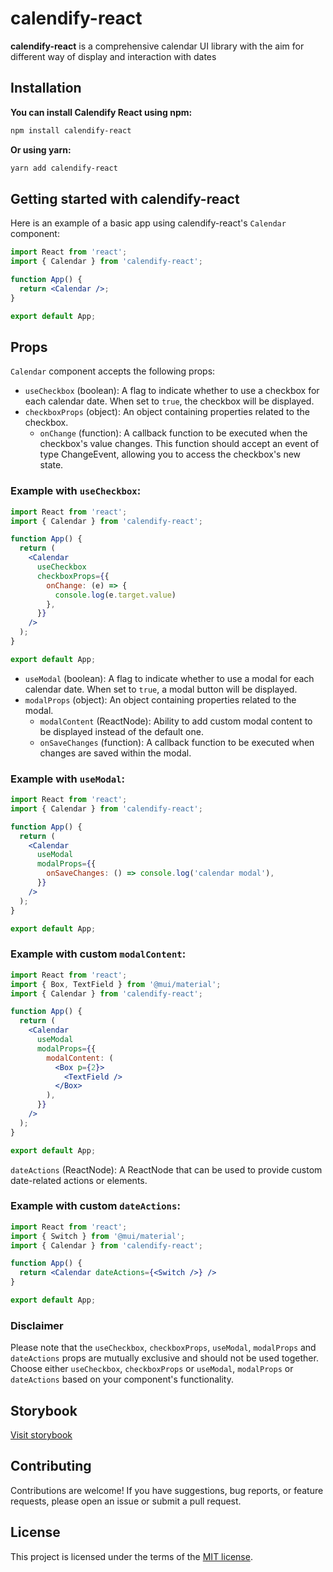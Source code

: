 # calendify-react

**calendify-react** is a comprehensive calendar UI library with the aim for different way of display and interaction
with dates

## Installation

**You can install Calendify React using npm:**

```bash
npm install calendify-react
```

**Or using yarn:**

```bash
yarn add calendify-react
```

## Getting started with calendify-react

Here is an example of a basic app using calendify-react's `Calendar` component:

```jsx
import React from 'react';
import { Calendar } from 'calendify-react';

function App() {
  return <Calendar />;
}

export default App;
```

## Props

`Calendar` component accepts the following props:

- `useCheckbox` (boolean): A flag to indicate whether to use a checkbox for each calendar date. When set to `true`, the
  checkbox will
  be displayed.
- `checkboxProps` (object): An object containing properties related to the checkbox.
    - `onChange` (function): A callback function to be executed when the checkbox's value changes. This function should
      accept
      an event of type ChangeEvent<HTMLInputElement>, allowing you to access the checkbox's new state.

### Example with `useCheckbox`:

```jsx
import React from 'react';
import { Calendar } from 'calendify-react';

function App() {
  return (
    <Calendar
      useCheckbox
      checkboxProps={{
        onChange: (e) => {
          console.log(e.target.value)
        },
      }}
    />
  );
}

export default App;
```

- `useModal` (boolean): A flag to indicate whether to use a modal for each calendar date. When set to `true`, a modal
  button
  will be
  displayed.
- `modalProps` (object): An object containing properties related to the modal.
    - `modalContent` (ReactNode): Ability to add custom modal content to be displayed instead of the default
      one.
    - `onSaveChanges` (function): A callback function to be executed when changes are saved within the modal.

### Example with `useModal`:

```jsx
import React from 'react';
import { Calendar } from 'calendify-react';

function App() {
  return (
    <Calendar
      useModal
      modalProps={{
        onSaveChanges: () => console.log('calendar modal'),
      }}
    />
  );
}

export default App;
```

### Example with custom `modalContent`:

```jsx
import React from 'react';
import { Box, TextField } from '@mui/material';
import { Calendar } from 'calendify-react';

function App() {
  return (
    <Calendar
      useModal
      modalProps={{
        modalContent: (
          <Box p={2}>
            <TextField />
          </Box>
        ),
      }}
    />
  );
}

export default App;
```

`dateActions` (ReactNode): A ReactNode that can be used to provide custom date-related actions or
elements.

### Example with custom `dateActions`:

```jsx
import React from 'react';
import { Switch } from '@mui/material';
import { Calendar } from 'calendify-react';

function App() {
  return <Calendar dateActions={<Switch />} />
}

export default App;
```

### Disclaimer

Please note that the `useCheckbox`, `checkboxProps`, `useModal`, `modalProps` and `dateActions` props are mutually
exclusive and should not be used together. Choose either `useCheckbox`, `checkboxProps` or `useModal`, `modalProps`
or `dateActions`
based on your component's functionality.

## Storybook

[Visit storybook](https://calendify-react-storybook.netlify.app/ "Visit Storybook")

## Contributing

Contributions are welcome! If you have suggestions, bug reports, or feature requests, please open an issue or submit a
pull request.

## License

This project is licensed under the terms of the
[MIT license](/LICENSE).